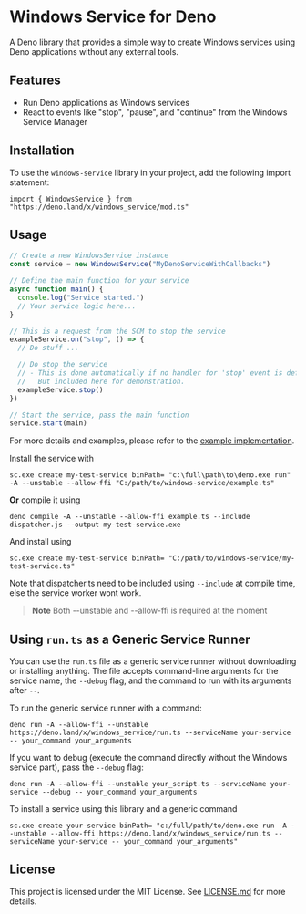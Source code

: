# Windows Service for Deno

A Deno library that provides a simple way to create Windows services using Deno applications without any external tools.

## Features

- Run Deno applications as Windows services
- React to events like "stop", "pause", and "continue" from the Windows Service Manager

## Installation

To use the `windows-service` library in your project, add the following import statement:

    import { WindowsService } from "https://deno.land/x/windows_service/mod.ts"

## Usage

```ts
// Create a new WindowsService instance
const service = new WindowsService("MyDenoServiceWithCallbacks")

// Define the main function for your service
async function main() {
  console.log("Service started.")
  // Your service logic here...
}

// This is a request from the SCM to stop the service
exampleService.on("stop", () => {
  // Do stuff ...

  // Do stop the service
  // - This is done automatically if no handler for 'stop' event is defined.
  //   But included here for demonstration.
  exampleService.stop()
})

// Start the service, pass the main function
service.start(main)
```

For more details and examples, please refer to the [example implementation](https://deno.land/x/windows_service/example.ts).

Install the service with

``` 
sc.exe create my-test-service binPath= "c:\full\path\to\deno.exe run" -A --unstable --allow-ffi "C:/path/to/windows-service/example.ts"
```

**Or** compile it using

```
deno compile -A --unstable --allow-ffi example.ts --include dispatcher.js --output my-test-service.exe
```

And install using

```
sc.exe create my-test-service binPath= "C:/path/to/windows-service/my-test-service.ts"
```

Note that dispatcher.ts need to be included using `--include` at compile time, else the service worker wont work.

> **Note** Both --unstable and --allow-ffi is required at the moment

## Using `run.ts` as a Generic Service Runner

You can use the `run.ts` file as a generic service runner without downloading or installing anything. The file accepts command-line arguments for the service name, the `--debug` flag, and the command
to run with its arguments after `--`.

To run the generic service runner with a command:

```
deno run -A --allow-ffi --unstable https://deno.land/x/windows_service/run.ts --serviceName your-service -- your_command your_arguments
```

If you want to debug (execute the command directly without the Windows service part), pass the `--debug` flag:

```
deno run -A --allow-ffi --unstable your_script.ts --serviceName your-service --debug -- your_command your_arguments
```

To install a service using this library and a generic command

```
sc.exe create your-service binPath= "c:/full/path/to/deno.exe run -A --unstable --allow-ffi https://deno.land/x/windows_service/run.ts --serviceName your-service -- your_command your_arguments"
```

## License

This project is licensed under the MIT License. See [LICENSE.md](LICENSE.md) for more details.
